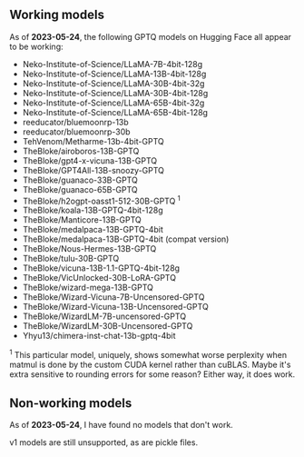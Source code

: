 ## Working models

As of **2023-05-24**, the following GPTQ models on Hugging Face all appear to be working:

- Neko-Institute-of-Science/LLaMA-7B-4bit-128g
- Neko-Institute-of-Science/LLaMA-13B-4bit-128g
- Neko-Institute-of-Science/LLaMA-30B-4bit-32g
- Neko-Institute-of-Science/LLaMA-30B-4bit-128g
- Neko-Institute-of-Science/LLaMA-65B-4bit-32g
- Neko-Institute-of-Science/LLaMA-65B-4bit-128g
- reeducator/bluemoonrp-13b
- reeducator/bluemoonrp-30b
- TehVenom/Metharme-13b-4bit-GPTQ
- TheBloke/airoboros-13B-GPTQ
- TheBloke/gpt4-x-vicuna-13B-GPTQ
- TheBloke/GPT4All-13B-snoozy-GPTQ
- TheBloke/guanaco-33B-GPTQ
- TheBloke/guanaco-65B-GPTQ
- TheBloke/h2ogpt-oasst1-512-30B-GPTQ <sup>1</sup> 
- TheBloke/koala-13B-GPTQ-4bit-128g
- TheBloke/Manticore-13B-GPTQ
- TheBloke/medalpaca-13B-GPTQ-4bit
- TheBloke/medalpaca-13B-GPTQ-4bit (compat version)
- TheBloke/Nous-Hermes-13B-GPTQ
- TheBloke/tulu-30B-GPTQ
- TheBloke/vicuna-13B-1.1-GPTQ-4bit-128g
- TheBloke/VicUnlocked-30B-LoRA-GPTQ
- TheBloke/wizard-mega-13B-GPTQ
- TheBloke/Wizard-Vicuna-7B-Uncensored-GPTQ
- TheBloke/Wizard-Vicuna-13B-Uncensored-GPTQ
- TheBloke/WizardLM-7B-uncensored-GPTQ
- TheBloke/WizardLM-30B-Uncensored-GPTQ
- Yhyu13/chimera-inst-chat-13b-gptq-4bit

<sup>1</sup> This particular model, uniquely, shows somewhat worse perplexity when matmul is done by the custom CUDA 
kernel rather than cuBLAS. Maybe it's extra sensitive to rounding errors for some reason? Either way, it does work.

## Non-working models

As of **2023-05-24**, I have found no models that don't work.

v1 models are still unsupported, as are pickle files.
